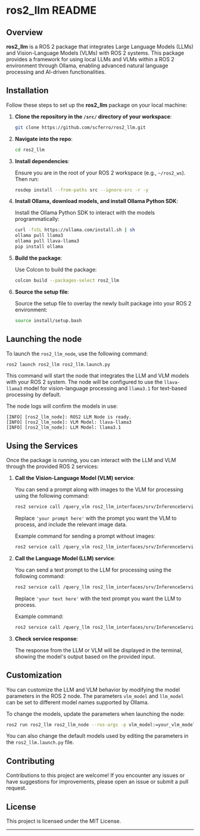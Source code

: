 # ros2_llm README

## Overview

**ros2_llm** is a ROS 2 package that integrates Large Language Models (LLMs) and Vision-Language Models (VLMs) with ROS 2 systems. This package provides a framework for using local LLMs and VLMs within a ROS 2 environment through Ollama, enabling advanced natural language processing and AI-driven functionalities.

## Installation

Follow these steps to set up the **ros2_llm** package on your local machine:

1. **Clone the repository in the `/src/` directory of your workspace**:

    ```bash
    git clone https://github.com/scferro/ros2_llm.git
    ```

2. **Navigate into the repo**:

    ```bash
    cd ros2_llm
    ```

3. **Install dependencies**:

    Ensure you are in the root of your ROS 2 workspace (e.g., `~/ros2_ws`). Then run:

    ```bash
    rosdep install --from-paths src --ignore-src -r -y
    ```

4. **Install Ollama, download models, and install Ollama Python SDK**:

    Install the Ollama Python SDK to interact with the models programmatically:

    ```bash
    curl -fsSL https://ollama.com/install.sh | sh
    ollama pull llama3
    ollama pull llava-llama3
    pip install ollama
    ```

5. **Build the package**:

    Use Colcon to build the package:

    ```bash
    colcon build --packages-select ros2_llm
    ```

6. **Source the setup file**:

    Source the setup file to overlay the newly built package into your ROS 2 environment:

    ```bash
    source install/setup.bash
    ```

## Launching the node

To launch the `ros2_llm_node`, use the following command:

```bash
ros2 launch ros2_llm ros2_llm.launch.py
```

This command will start the node that integrates the LLM and VLM models with your ROS 2 system. The node will be configured to use the `llava-llama3` model for vision-language processing and `llama3.1` for text-based processing by default. 

The node logs will confirm the models in use:

```
[INFO] [ros2_llm_node]: ROS2 LLM Node is ready.
[INFO] [ros2_llm_node]: VLM Model: llava-llama3
[INFO] [ros2_llm_node]: LLM Model: llama3.1
```

## Using the Services

Once the package is running, you can interact with the LLM and VLM through the provided ROS 2 services:

1. **Call the Vision-Language Model (VLM) service**:

    You can send a prompt along with images to the VLM for processing using the following command:

    ```bash
    ros2 service call /query_vlm ros2_llm_interfaces/srv/InferenceService "{prompt: 'your prompt here', images: [your image data here]}"
    ```

    Replace `'your prompt here'` with the prompt you want the VLM to process, and include the relevant image data.

    Example command for sending a prompt without images:
    
    ```bash
    ros2 service call /query_vlm ros2_llm_interfaces/srv/InferenceService "{prompt: 'Describe the content of the image.'}"
    ```

2. **Call the Language Model (LLM) service**:

    You can send a text prompt to the LLM for processing using the following command:

    ```bash
    ros2 service call /query_llm ros2_llm_interfaces/srv/InferenceService "{prompt: 'your text here'}"
    ```

    Replace `'your text here'` with the text prompt you want the LLM to process.

    Example command:
    
    ```bash
    ros2 service call /query_llm ros2_llm_interfaces/srv/InferenceService "{prompt: 'What is the capital of France?'}"
    ```

3. **Check service response**:

    The response from the LLM or VLM will be displayed in the terminal, showing the model's output based on the provided input.

## Customization

You can customize the LLM and VLM behavior by modifying the model parameters in the ROS 2 node. The parameters `vlm_model` and `llm_model` can be set to different model names supported by Ollama.

To change the models, update the parameters when launching the node:

```bash
ros2 run ros2_llm ros2_llm_node --ros-args -p vlm_model:=your_vlm_model -p llm_model:=your_llm_model
```

You can also change the default models used by editing the parameters in the `ros2_llm.launch.py` file.

## Contributing

Contributions to this project are welcome! If you encounter any issues or have suggestions for improvements, please open an issue or submit a pull request.

## License

This project is licensed under the MIT License. 

---
